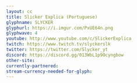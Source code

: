 ```yaml
---
layout: cc
title: Slicker Explica (Portuguese)
glyphname: SLYCKER
glyphurl: https://i.imgur.com/PxUE64n.png
glyphwave: 4
youtube: http://www.youtube.com/c/SlickerExplica
twitch: https://www.twitch.tv/slyckerslk
twitter: https://twitter.com/Slycker_yt
discord: https://discord.gg/013WbL1p9Ocyngbow
other-site: 
currently-partnered: 
stream-currency-needed-for-glyph: 
---
```


